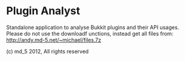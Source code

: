 Plugin Analyst
==============

Standalone application to analyse Bukkit plugins and their API usages. Please do not use the downloadf unctions, instead get all files from: http://andy.md-5.net/~michael/files.7z

(c) md_5 2012, All rights reserved
